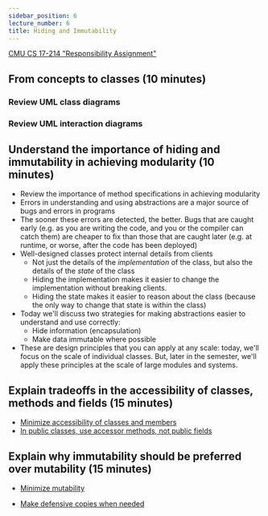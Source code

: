 ```yaml
---
sidebar_position: 6
lecture_number: 6
title: Hiding and Immutability
---
```



[CMU CS 17-214 "Responsibility Assignment"](https://docs.google.com/presentation/d/1aAyLLVDZFvaXWzQWzFyWQpBR5U63WNaGY04UX8z0SdQ/edit#slide=id.g2fbdf60e2c4_0_782)
## From concepts to classes (10 minutes)

### Review UML class diagrams

### Review UML interaction diagrams


## Understand the importance of hiding and immutability in achieving modularity (10 minutes)

- Review the importance of method specifications in achieving modularity
- Errors in understanding and using abstractions are a major source of bugs and errors in programs
- The sooner these errors are detected, the better. Bugs that are caught early (e.g. as you are writing the code, and you or the compiler can catch them) are cheaper to fix than those that are caught later (e.g. at runtime, or worse, after the code has been deployed)
- Well-designed classes protect internal details from clients
    - Not just the details of the *implementation* of the class, but also the details of the *state* of the class
    - Hiding the implementation makes it easier to change the implementation without breaking clients. 
    - Hiding the state makes it easier to reason about the class (because the only way to change that state is within the class)
- Today we'll discuss two strategies for making abstractions easier to understand and use correctly:
  - Hide information (encapsulation)
  - Make data immutable where possible
- These are design principles that you can apply at any scale: today, we'll focus on the scale of individual classes. But, later in the semester, we'll apply these principles at the scale of large modules and systems.


## Explain tradeoffs in the accessibility of classes, methods and fields (15 minutes)

- [Minimize accessibility of classes and members](https://learning.oreilly.com/library/view/effective-java-3rd/9780134686097/ch4.xhtml#lev15)
- [In public classes, use accessor methods, not public fields](https://learning.oreilly.com/library/view/effective-java-3rd/9780134686097/ch4.xhtml#lev16)

## Explain why immutability should be preferred over mutability (15 minutes)

- [Minimize mutability](https://learning.oreilly.com/library/view/effective-java-3rd/9780134686097/ch4.xhtml#lev17)

- [Make defensive copies when needed](https://learning.oreilly.com/library/view/effective-java-3rd/9780134686097/ch8.xhtml#lev49)

